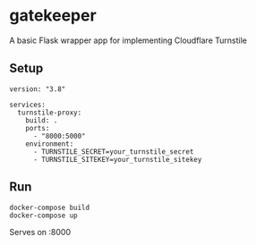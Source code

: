 # gatekeeper
A basic Flask wrapper app for implementing Cloudflare Turnstile

## Setup

```
version: "3.8"

services:
  turnstile-proxy:
    build: .
    ports:
      - "8000:5000"
    environment:
      - TURNSTILE_SECRET=your_turnstile_secret
      - TURNSTILE_SITEKEY=your_turnstile_sitekey
```

## Run

```
docker-compose build
docker-compose up
```

Serves on :8000
